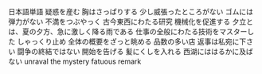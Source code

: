 日本語単語
疑惑を産む
胸はさっぱりする
少し威張ったところがない
ゴムには弾力がない
不満をつぶやっく
古今東西にわたる研究
機械化を促進する
夕立とは、夏の夕方、急に激しく降る雨である
仕事の全般にわたる技術をマスターした
しゃっくり止め
全体の概要をざっと眺める
品数の多い店
返事は私宛に下さい
闘争の終結ではない
開始を告げる
髪にくしを入れる
西湖にははるかに及ばない
unraval the mystery
fatuous remark
